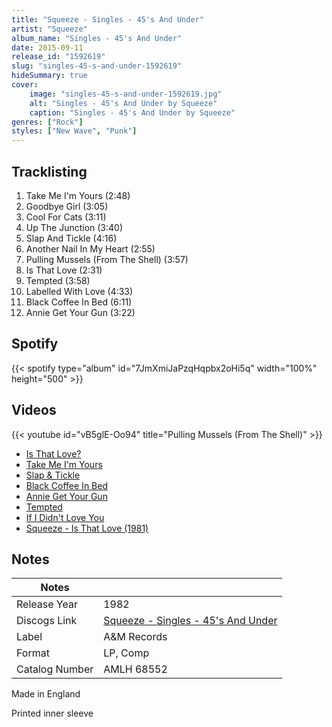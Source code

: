 ```yaml
---
title: "Squeeze - Singles - 45's And Under"
artist: "Squeeze"
album_name: "Singles - 45's And Under"
date: 2015-09-11
release_id: "1592619"
slug: "singles-45-s-and-under-1592619"
hideSummary: true
cover:
    image: "singles-45-s-and-under-1592619.jpg"
    alt: "Singles - 45's And Under by Squeeze"
    caption: "Singles - 45's And Under by Squeeze"
genres: ["Rock"]
styles: ["New Wave", "Punk"]
---
```

## Tracklisting
1. Take Me I'm Yours (2:48)
2. Goodbye Girl (3:05)
3. Cool For Cats (3:11)
4. Up The Junction (3:40)
5. Slap And Tickle (4:16)
6. Another Nail In My Heart (2:55)
7. Pulling Mussels (From The Shell) (3:57)
8. Is That Love (2:31)
9. Tempted (3:58)
10. Labelled With Love (4:33)
11. Black Coffee In Bed (6:11)
12. Annie Get Your Gun (3:22)
## Spotify
{{< spotify type="album" id="7JmXmiJaPzqHqpbx2oHi5q" width="100%" height="500" >}}

## Videos
{{< youtube id="vB5glE-Oo94" title="Pulling Mussels (From The Shell)" >}}
- [Is That Love?](https://www.youtube.com/watch?v=ROjSnSo0DiI)
- [Take Me I'm Yours](https://www.youtube.com/watch?v=YrVn4HAh2vM)
- [Slap & Tickle](https://www.youtube.com/watch?v=co1c1PTPWYs)
- [Black Coffee In Bed](https://www.youtube.com/watch?v=ZyF425Fu3o4)
- [Annie Get Your Gun](https://www.youtube.com/watch?v=0Bfm_1Ralgc)
- [Tempted](https://www.youtube.com/watch?v=WWteW9MAzdo)
- [If I Didn't Love You](https://www.youtube.com/watch?v=liLruG9gV40)
- [Squeeze - Is That Love (1981)](https://www.youtube.com/watch?v=Uz0UeOUBnn8)

## Notes
| Notes          |             |
| ---------------| ----------- |
| Release Year   | 1982 |
| Discogs Link   | [Squeeze - Singles - 45's And Under](https://www.discogs.com/release/1592619-Squeeze-Singles-45s-And-Under) |
| Label          | A&M Records |
| Format         | LP, Comp |
| Catalog Number | AMLH 68552 |

Made in England  Printed inner sleeve 
